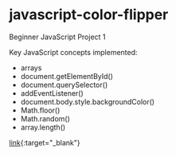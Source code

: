 # javascript-color-flipper #

Beginner JavaScript Project 1

Key JavaScript concepts implemented:
* arrays
* document.getElementById()
* document.querySelector()
* addEventListener()
* document.body.style.backgroundColor()
* Math.floor()
* Math.random()
* array.length()

[link](https://saragam443.github.io/javascript-color-flipper/){:target="_blank"}
